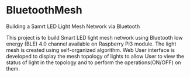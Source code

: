 # BluetoothMesh
Building a Samrt LED Light Mesh Network via Bluetooth

This project is to build Smart LED light mesh network using Bluetooth low energy (BLE) 4.0 channel available on Raspberry Pi3 module. The light mesh is created using self-organized algorithm. Web User interface is developed to display the mesh topology of lights to allow User to view the status of light in the topology and to perform the operations(ON/OFF) on them.
